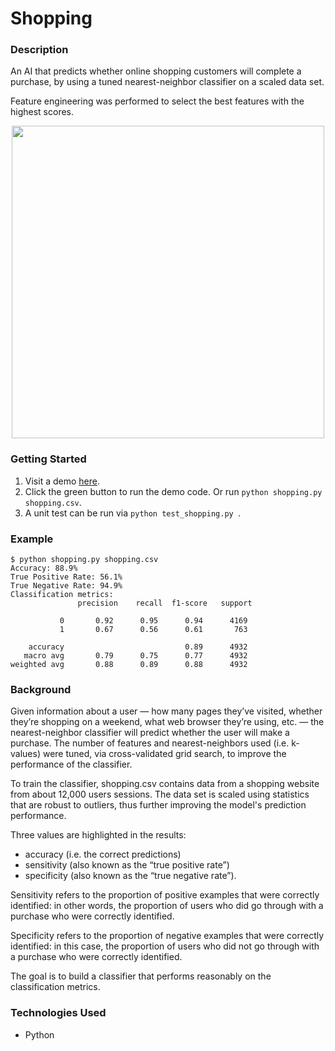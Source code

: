 # Shopping

### Description
An AI that predicts whether online shopping customers will complete a purchase,
by using a tuned nearest-neighbor classifier on a scaled data set.

Feature engineering was performed to select the best features with the highest scores.

<p align="center">
  <img width="500" src="https://user-images.githubusercontent.com/74436899/146847921-a4ce2602-363a-4c06-8d4f-0dc4b2e8a0d5.png">
</p>

### Getting Started
1. Visit a demo [here](https://replit.com/@DanielTsiang/shopping#README.md).
2. Click the green button to run the demo code. Or run ```python shopping.py shopping.csv```.
3. A unit test can be run via ```python test_shopping.py ```.

### Example
```
$ python shopping.py shopping.csv
Accuracy: 88.9%
True Positive Rate: 56.1%
True Negative Rate: 94.9%
Classification metrics:
               precision    recall  f1-score   support

           0       0.92      0.95      0.94      4169
           1       0.67      0.56      0.61       763

    accuracy                           0.89      4932
   macro avg       0.79      0.75      0.77      4932
weighted avg       0.88      0.89      0.88      4932
```

### Background
Given information about a user — how many pages they’ve visited, whether they’re shopping on a weekend,
what web browser they’re using, etc. — the nearest-neighbor classifier will predict whether the user will make a purchase.
The number of features and nearest-neighbors used (i.e. k-values) were tuned, via cross-validated grid search, to improve the performance of the classifier.

To train the classifier, shopping.csv contains data from a shopping website from about 12,000 users sessions.
The data set is scaled using statistics that are robust to outliers, thus further improving the model's prediction performance.

Three values are highlighted in the results:
* accuracy (i.e. the correct predictions)
* sensitivity (also known as the “true positive rate”)
* specificity (also known as the “true negative rate”).

Sensitivity refers to the proportion of positive examples that were correctly identified: in other words, the proportion of users who did go through with a purchase who were correctly identified.

Specificity refers to the proportion of negative examples that were correctly identified: in this case, the proportion of users who did not go through with a purchase who were correctly identified.

The goal is to build a classifier that performs reasonably on the classification metrics.

### Technologies Used
* Python
